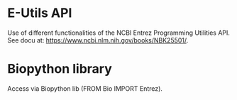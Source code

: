 # E-Utils API

Use of different functionalities of the NCBI Entrez Programming Utilities API.
See docu at: https://www.ncbi.nlm.nih.gov/books/NBK25501/.

# Biopython library

Access via Biopython lib (FROM Bio IMPORT Entrez). 
